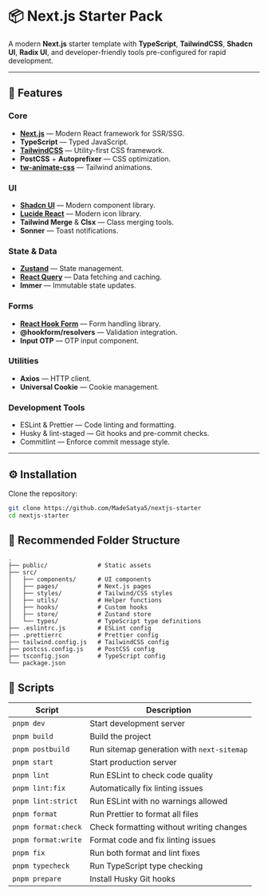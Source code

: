 # 📦 Next.js Starter Pack

A modern **Next.js** starter template with **TypeScript**, **TailwindCSS**, **Shadcn UI**, **Radix UI**, and developer-friendly tools pre-configured for rapid development.

---

## 🚀 Features

### Core

- **[Next.js](https://nextjs.org/)** — Modern React framework for SSR/SSG.
- **TypeScript** — Typed JavaScript.
- **[TailwindCSS](https://tailwindcss.com/)** — Utility-first CSS framework.
- **PostCSS** + **Autoprefixer** — CSS optimization.
- **[tw-animate-css](https://github.com/tailwindlabs/tailwindcss-animations)** — Tailwind animations.

### UI

- **[Shadcn UI](https://ui.shadcn.com/)** — Modern component library.
- **[Lucide React](https://lucide.dev/)** — Modern icon library.
- **Tailwind Merge** & **Clsx** — Class merging tools.
- **Sonner** — Toast notifications.

### State & Data

- **[Zustand](https://zustand-demo.pmnd.rs/)** — State management.
- **[React Query](https://tanstack.com/query/latest)** — Data fetching and caching.
- **Immer** — Immutable state updates.

### Forms

- **[React Hook Form](https://react-hook-form.com/)** — Form handling library.
- **@hookform/resolvers** — Validation integration.
- **Input OTP** — OTP input component.

### Utilities

- **Axios** — HTTP client.
- **Universal Cookie** — Cookie management.

### Development Tools

- ESLint & Prettier — Code linting and formatting.
- Husky & lint-staged — Git hooks and pre-commit checks.
- Commitlint — Enforce commit message style.

---

## ⚙ Installation

Clone the repository:

```bash
git clone https://github.com/MadeSatya5/nextjs-starter
cd nextjs-starter
```

## 📁 Recommended Folder Structure

```plaintext
.
├── public/              # Static assets
├── src/
│   ├── components/      # UI components
│   ├── pages/           # Next.js pages
│   ├── styles/          # Tailwind/CSS styles
│   ├── utils/           # Helper functions
│   ├── hooks/           # Custom hooks
│   ├── store/           # Zustand store
│   └── types/           # TypeScript type definitions
├── .eslintrc.js         # ESLint config
├── .prettierrc          # Prettier config
├── tailwind.config.js   # TailwindCSS config
├── postcss.config.js    # PostCSS config
├── tsconfig.json        # TypeScript config
└── package.json
```

## 📜 Scripts

| Script              | Description                                |
| ------------------- | ------------------------------------------ |
| `pnpm dev`          | Start development server                   |
| `pnpm build`        | Build the project                          |
| `pnpm postbuild`    | Run sitemap generation with `next-sitemap` |
| `pnpm start`        | Start production server                    |
| `pnpm lint`         | Run ESLint to check code quality           |
| `pnpm lint:fix`     | Automatically fix linting issues           |
| `pnpm lint:strict`  | Run ESLint with no warnings allowed        |
| `pnpm format`       | Run Prettier to format all files           |
| `pnpm format:check` | Check formatting without writing changes   |
| `pnpm format:write` | Format code and fix linting issues         |
| `pnpm fix`          | Run both format and lint fixes             |
| `pnpm typecheck`    | Run TypeScript type checking               |
| `pnpm prepare`      | Install Husky Git hooks                    |
